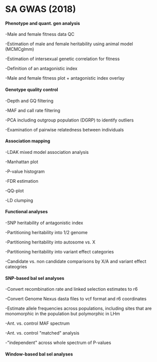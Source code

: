# SA GWAS (2018)

#### Phenotype and quant. gen analysis

-Male and female fitness data QC

-Estimation of male and female heritability using animal model (MCMCglmm)

-Estimation of intersexual genetic correlation for fitness

-Definition of an antagonistic index

-Male and female fitness plot + antagonistic index overlay

#### Genotype quality control

-Depth and GQ filtering

-MAF and call rate filtering

-PCA including outgroup population (DGRP) to identify outliers

-Examination of pairwise relatedness between individuals

#### Association mapping

-LDAK mixed model association analysis

-Manhattan plot

-P-value histogram

-FDR estimation

-QQ-plot

-LD clumping

#### Functional analyses

-SNP heritability of antagonistic index

-Partitioning heritability into 1/2 genome

-Partitioning heritability into autosome vs. X

-Partitioning heritability into variant effect categories

-Candidate vs. non candidate comparisons by X/A and variant effect cateogries

#### SNP-based bal sel analyses

-Convert recombination rate and linked selection estimates to r6

-Convert Genome Nexus dasta files to vcf format and r6 coordinates

-Estimate allele frequencies across populations, including sites that are monomorphic in the population but polymorphic in LHm

-Ant. vs. control MAF spectrum

-Ant. vs. control "matched" analysis

-"independent" across whole spectrum of P-values

#### Window-based bal sel analyses




